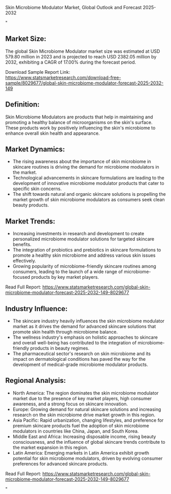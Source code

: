 Skin Microbiome Modulator Market, Global Outlook and Forecast 2025-2032

"<h2>Market Size:</h2>
<p>The global Skin Microbiome Modulator market size was estimated at USD 579.80 million in 2023 and is projected to reach USD 2382.05 million by 2032, exhibiting a CAGR of 17.00% during the forecast period.</p>
<p>Download Sample Report Link: <a href='https://www.statsmarketresearch.com/download-free-sample/8029677/global-skin-microbiome-modulator-forecast-2025-2032-149'>https://www.statsmarketresearch.com/download-free-sample/8029677/global-skin-microbiome-modulator-forecast-2025-2032-149</a> </p>

<h2>Definition:</h2>
<p>Skin Microbiome Modulators are products that help in maintaining and promoting a healthy balance of microorganisms on the skin's surface. These products work by positively influencing the skin's microbiome to enhance overall skin health and appearance.</p>

<h2>Market Dynamics:</h2>
<ul>
  <li>The rising awareness about the importance of skin microbiome in skincare routines is driving the demand for microbiome modulators in the market.</li>
  <li>Technological advancements in skincare formulations are leading to the development of innovative microbiome modulator products that cater to specific skin concerns.</li>
  <li>The shift towards natural and organic skincare solutions is propelling the market growth of skin microbiome modulators as consumers seek clean beauty products.</li>
</ul>

<h2>Market Trends:</h2>
<ul>
  <li>Increasing investments in research and development to create personalized microbiome modulator solutions for targeted skincare benefits.</li>
  <li>The integration of probiotics and prebiotics in skincare formulations to promote a healthy skin microbiome and address various skin issues effectively.</li>
  <li>Growing popularity of microbiome-friendly skincare routines among consumers, leading to the launch of a wide range of microbiome-focused products by key market players.</li>
</ul>
<p>Read Full Report: <a href='https://www.statsmarketresearch.com/global-skin-microbiome-modulator-forecast-2025-2032-149-8029677'>https://www.statsmarketresearch.com/global-skin-microbiome-modulator-forecast-2025-2032-149-8029677</a></p>

<h2>Industry Influence:</h2>
<ul>
  <li>The skincare industry heavily influences the skin microbiome modulator market as it drives the demand for advanced skincare solutions that promote skin health through microbiome balance.</li>
  <li>The wellness industry's emphasis on holistic approaches to skincare and overall well-being has contributed to the integration of microbiome-friendly products in beauty regimes.</li>
  <li>The pharmaceutical sector's research on skin microbiome and its impact on dermatological conditions has paved the way for the development of medical-grade microbiome modulator products.</li>
</ul>

<h2>Regional Analysis:</h2>
<ul>
  <li>North America: The region dominates the skin microbiome modulator market due to the presence of key market players, high consumer awareness, and a strong focus on skincare innovation.</li>
  <li>Europe: Growing demand for natural skincare solutions and increasing research on the skin microbiome drive market growth in this region.</li>
  <li>Asia Pacific: Rapid urbanization, changing lifestyles, and preference for premium skincare products fuel the adoption of skin microbiome modulators in countries like China, Japan, and South Korea.</li>
  <li>Middle East and Africa: Increasing disposable income, rising beauty consciousness, and the influence of global skincare trends contribute to the market expansion in this region.</li>
  <li>Latin America: Emerging markets in Latin America exhibit growth potential for skin microbiome modulators, driven by evolving consumer preferences for advanced skincare products.</li>
</ul>
<p>Read Full Report: <a href='https://www.statsmarketresearch.com/global-skin-microbiome-modulator-forecast-2025-2032-149-8029677'>https://www.statsmarketresearch.com/global-skin-microbiome-modulator-forecast-2025-2032-149-8029677</a></p>"
